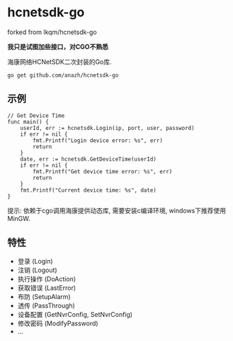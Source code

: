 # hcnetsdk-go

forked from  lkqm/hcnetsdk-go

**我只是试图加些接口，对CGO不熟悉**

海康网络HCNetSDK二次封装的Go库.

```
go get github.com/anazh/hcnetsdk-go
```

## 示例
```
// Get Device Time
func main() {
	userId, err := hcnetsdk.Login(ip, port, user, password)
	if err != nil {
		fmt.Printf("Login device error: %s", err)
		return
	}
	date, err := hcnetsdk.GetDeviceTime(userId)
	if err != nil {
		fmt.Printf("Get device time error: %s", err)
		return
	}
	fmt.Printf("Current device time: %s", date)
}
```

提示: 依赖于cgo调用海康提供动态库, 需要安装c编译环境, windows下推荐使用MinGW.

## 特性

- 登录 (Login)
- 注销 (Logout)
- 执行操作 (DoAction)
- 获取错误 (LastError)
- 布防 (SetupAlarm)
- 透传 (PassThrough)
- 设备配置 (GetNvrConfig, SetNvrConfig)
- 修改密码 (ModifyPassword)
- ...
